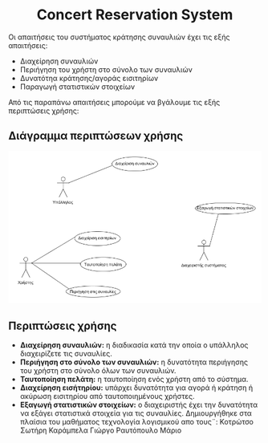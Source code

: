 # <center> **Concert Reservation System** </center>
<p>
Οι απαιτήσεις του συστήματος κράτησης συναυλιών έχει τις εξής απαιτήσεις:
</p>

* Διαχείρηση συναυλιών
* Περιήγηση του χρήστη στο σύνολο των συναυλιών
* Δυνατότηα κράτησης/αγοράς εισιτηρίων
* Παραγωγή στατιστικών στοιχείων 

<p>
Από τις παραπάνω απαιτήσεις μπορούμε να βγάλουμε τις εξής περιπτώσεις χρήσης:
</p>

## Διάγραμμα περιπτώσεων χρήσης

![use case diagram][logo]

[logo]: docs/markdown/uml/requirements/uses_cases_diagram.png "use case diagram"

## Περιπτώσεις χρήσης
* <b>Διαχείρηση συναυλιών:</b> η διαδικασία κατά την οποία ο υπάλληλος διαχειρίζετε τις συναυλίες.
* <b>Περιήγηση στο σύνολο των συναυλιών:</b> η δυνατότητα περιήγησης του χρήστη στο σύνολο όλων των συναυλιών. 
* <b>Ταυτοποίηση πελάτη:</b> η ταυτοποίηση ενός χρήστη από το σύστημα.
* <b>Διαχείρηση εισήτηρίου:</b> υπάρχει δυνατότητα για αγορά ή κράτηση ή ακύρωση εισιτηρίου από ταυτοποιημένους χρήστες.
* <b>Εξαγωγή στατιστικών στοιχείων:</b> ο διαχειριστής έχει την δυνατότητα να εξάγει στατιστικά στοιχεία για τις συναυλίες.
Δημιουργήθηκε στα πλαίσια του μαθήματος τεχνολογία λογισμικού απο τους¨:
Κοτρώτσο Σωτήρη
Καράμπελα Γιώργο
Ραυτόπουλο Μάριο
